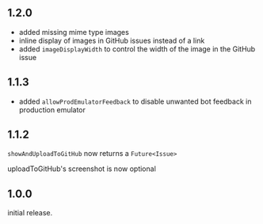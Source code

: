 ## 1.2.0
- added missing mime type images 
- inline display of images in GitHub issues instead of a link
- added `imageDisplayWidth` to control the width of the image in the GitHub issue

## 1.1.3
- added `allowProdEmulatorFeedback` to disable unwanted bot feedback in production emulator

## 1.1.2

`showAndUploadToGitHub` now returns a `Future<Issue>`

uploadToGitHub's screenshot is now optional

## 1.0.0

initial release.
